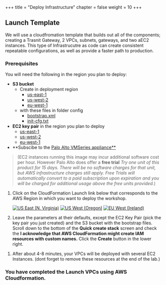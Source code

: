 +++
title = "Deploy Infrastructure"
chapter = false
weight = 10
+++

## Launch Template

We will use a cloudfromation template that builds out all of the components; creating a Trasnit Gateway, 2 VPCs, subnets, gateways, and two aEC2 instances. This type of Infrastrucutre as code can create consistent repeatable configurations, as well as provide a faster path to production.

### Prerequisites ###
You will need the following in the region you plan to deploy:
- **S3 bucket** 
  - Create in deployment region
    - [us-east-1](https://s3.console.aws.amazon.com/s3/bucket/create?region=us-east-1)
    - [us-west-2](https://s3.console.aws.amazon.com/s3/bucket/create?region=us-west-2)
    - [eu-west-1](https://s3.console.aws.amazon.com/s3/bucket/create?region=eu-west-1)
  - with these files in folder config
    - [bootstrap.xml](https://seib-paloalto-bootstrap.s3-eu-west-1.amazonaws.com/config/bootstrap.xml)
    - [init-cfg.txt](https://seib-paloalto-bootstrap.s3-eu-west-1.amazonaws.com/config/init-cfg.txt)
- **EC2 key pair** in the region you plan to deploy
  - [us-east-1](https://us-east-1.console.aws.amazon.com/ec2/v2/home?region=eu-west-1#CreateKeyPair:)
  - [us-west-2](https://us-west-2.console.aws.amazon.com/ec2/v2/home?region=eu-west-1#CreateKeyPair:)
  - [eu-west-1](https://eu-west-1.console.aws.amazon.com/ec2/v2/home?region=eu-west-1#CreateKeyPair:)
- **Subscibe to the [Palo Alto VMSeries appliance**](https://aws.amazon.com/marketplace/pp/B083LH64T3?ref_=srh_res_product_title)
>(EC2 instances running this image may incur additional software cost per hour. However Palo Alto does offer a **free trial** *Try one unit of this product for 15 days. There will be no software charges for that unit, but AWS infrastructure charges still apply. Free Trials will automatically convert to a paid subscription upon expiration and you will be charged for additional usage above the free units provided.*)

1. Click on the CloudFormation Launch link below that corresponds to the AWS Region in which you want to deploy the workshop.

   [![US East (N. Virginia)](https://samdengler.github.io/cloudformation-launch-stack-button-svg/images/us-east-1.svg)](https://console.aws.amazon.com/cloudformation/home?region=us-east-1#/stacks/create/review?stackName=gwlblab&templateURL=https://{{<codebucket>}}.s3.amazonaws.com//cfn/networkingdemos-gwlbworkshop.yml&param_VMSeriesAMI=ami-0847cff6598da0a2f)
   [![US West (Oregon)](https://samdengler.github.io/cloudformation-launch-stack-button-svg/images/eu-west-1.svg)](https://console.aws.amazon.com/cloudformation/home?region=us-west-2#/stacks/create/review?stackName=gwlblab&templateURL=https://{{<codebucket>}}.s3.amazonaws.com//cfn/networkingdemos-gwlbworkshop.yml&param_VMSeriesAMI=ami-0f8c3e2c1b7b4bcc9)
   [![EU West (Ireland)](https://samdengler.github.io/cloudformation-launch-stack-button-svg/images/eu-west-1.svg)](https://console.aws.amazon.com/cloudformation/home?region=us-east-1#/stacks/create/review?stackName=gwlblab&templateURL=https://{{<codebucket>}}.s3.amazonaws.com//cfn/networkingdemos-gwlbworkshop.yml&param_VMSeriesAMI=ami-00ad2b17de74dd860)


1. Leave the parameters at their defaults, except the EC2 Key Pair (pick the key pair you just created) and the S3 bucket with the bootstrap files. Scroll down to the bottom of the **Quick create stack** screen and check the **I acknowledge that AWS CloudFormation might create IAM resources with custom names.** Click the **Create** button in the lower right.

1) After about 4-8 minutes, your VPCs will be deployed with several EC2 Instances. (dont forget to remove these resources at the end of the lab.)

### You have completed the Launch VPCs using AWS Cloudformation.

